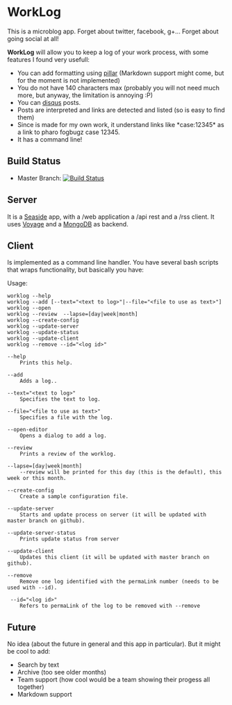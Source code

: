 # WorkLog

This is a microblog app. Forget about twitter, facebook, g+... Forget about going social at all! 

**WorkLog** will allow you to keep a log of your work process, with some features I found very usefull: 

- You can add formatting using [pillar](http://www.smalltalkhub.com/#!/~Pier/Pillar) (Markdown support might come, but for the moment is not implemented)
- You do not have 140 characters max (probably you will not need much more, but anyway, the limitation is annoying :P)
- You can [disqus](http://disqus.com) posts.
- Posts are interpreted and links are detected and listed (so is easy to find them)
- Since is made for my own work, it understand links like \*case:12345\* as a link to pharo fogbugz case 12345. 
- It has a command line!

## Build Status
- Master Branch: [![Build Status](https://travis-ci.org/estebanlm/worklog.png?branch=master)](https://travis-ci.org/estebanlm/worklog)

## Server
It is a [Seaside](http://seaside.st) app, with a /web application a /api rest and a /rss client.
It uses [Voyage](https://github.com/estebanlm/voyage) and a [MongoDB](https://www.mongodb.com) as backend. 

## Client
Is implemented as a command line handler. 
You have several bash scripts that wraps functionality, but basically you have: 

Usage:

    worklog --help
    worklog --add [--text="<text to log>"|--file="<file to use as text>"]
    worklog --open
    worklog --review  --lapse=[day|week|month]
    worklog --create-config
    worklog --update-server
    worklog --update-status
    worklog --update-client
    worklog --remove --id="<log id>" 
    
	--help		
		Prints this help.
		
	--add
		Adds a log..
		
	--text="<text to log>"
		Specifies the text to log.
	
	--file="<file to use as text>"		
		Specifies a file with the log.	
		
	--open-editor
		Opens a dialog to add a log.
		
	--review
		Prints a review of the worklog.
		
	--lapse=[day|week|month]
		--review will be printed for this day (this is the default), this week or this month.
    
	--create-config
		Create a sample configuration file.
    
	--update-server
		Starts and update process on server (it will be updated with master branch on github).
		
	--update-server-status
		Prints update status from server
    
	--update-client
		Updates this client (it will be updated with master branch on github).
		
	--remove
		Remove one log identified with the permaLink number (needs to be used with --id). 
		
	 --id="<log id>" 
		Refers to permaLink of the log to be removed with --remove 

## Future
No idea (about the future in general and this app in particular). But it might be cool to add: 

- Search by text
- Archive (too see older months)
- Team support (how cool would be a team showing their progess all together)
- Markdown support
